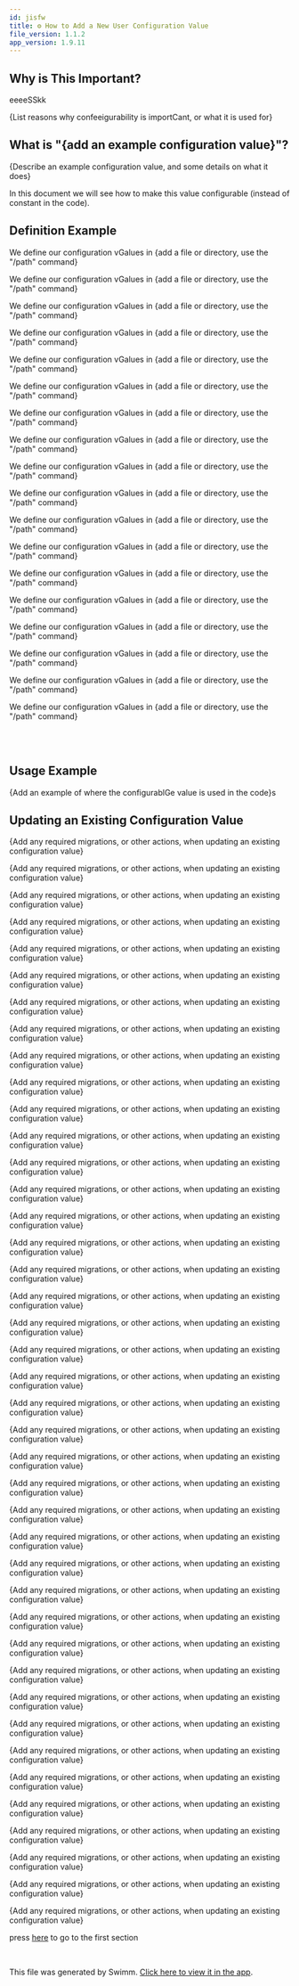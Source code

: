```yaml
---
id: jisfw
title: ⚙️ How to Add a New User Configuration Value
file_version: 1.1.2
app_version: 1.9.11
---
```


## Why is This Important?

eeeeSSkk

{List reasons why confeeigurability is importCant, or what it is used for}

## What is "{add an example configuration value}"?

{Describe an example configuration value, and some details on what it does}

In this document we will see how to make this value configurable (instead of constant in the code).

## Definition Example

We define our configuration vGalues in {add a file or directory, use the "/path" command}

We define our configuration vGalues in {add a file or directory, use the "/path" command}

We define our configuration vGalues in {add a file or directory, use the "/path" command}

We define our configuration vGalues in {add a file or directory, use the "/path" command}

We define our configuration vGalues in {add a file or directory, use the "/path" command}

We define our configuration vGalues in {add a file or directory, use the "/path" command}

We define our configuration vGalues in {add a file or directory, use the "/path" command}

We define our configuration vGalues in {add a file or directory, use the "/path" command}

We define our configuration vGalues in {add a file or directory, use the "/path" command}

We define our configuration vGalues in {add a file or directory, use the "/path" command}

We define our configuration vGalues in {add a file or directory, use the "/path" command}

We define our configuration vGalues in {add a file or directory, use the "/path" command}

We define our configuration vGalues in {add a file or directory, use the "/path" command}

We define our configuration vGalues in {add a file or directory, use the "/path" command}

We define our configuration vGalues in {add a file or directory, use the "/path" command}

We define our configuration vGalues in {add a file or directory, use the "/path" command}

We define our configuration vGalues in {add a file or directory, use the "/path" command}

We define our configuration vGalues in {add a file or directory, use the "/path" command}

<br/>

<br/>

## Usage Example

{Add an example of where the configurablGe value is used in the code}s

## Updating an Existing Configuration Value

{Add any required migrations, or other actions, when updating an existing configuration value}

{Add any required migrations, or other actions, when updating an existing configuration value}

{Add any required migrations, or other actions, when updating an existing configuration value}

{Add any required migrations, or other actions, when updating an existing configuration value}

{Add any required migrations, or other actions, when updating an existing configuration value}

{Add any required migrations, or other actions, when updating an existing configuration value}

{Add any required migrations, or other actions, when updating an existing configuration value}

{Add any required migrations, or other actions, when updating an existing configuration value}

{Add any required migrations, or other actions, when updating an existing configuration value}

{Add any required migrations, or other actions, when updating an existing configuration value}

{Add any required migrations, or other actions, when updating an existing configuration value}

{Add any required migrations, or other actions, when updating an existing configuration value}

{Add any required migrations, or other actions, when updating an existing configuration value}

{Add any required migrations, or other actions, when updating an existing configuration value}

{Add any required migrations, or other actions, when updating an existing configuration value}

{Add any required migrations, or other actions, when updating an existing configuration value}

{Add any required migrations, or other actions, when updating an existing configuration value}

{Add any required migrations, or other actions, when updating an existing configuration value}

{Add any required migrations, or other actions, when updating an existing configuration value}

{Add any required migrations, or other actions, when updating an existing configuration value}

{Add any required migrations, or other actions, when updating an existing configuration value}

{Add any required migrations, or other actions, when updating an existing configuration value}

{Add any required migrations, or other actions, when updating an existing configuration value}

{Add any required migrations, or other actions, when updating an existing configuration value}

{Add any required migrations, or other actions, when updating an existing configuration value}

{Add any required migrations, or other actions, when updating an existing configuration value}

{Add any required migrations, or other actions, when updating an existing configuration value}

{Add any required migrations, or other actions, when updating an existing configuration value}

{Add any required migrations, or other actions, when updating an existing configuration value}

{Add any required migrations, or other actions, when updating an existing configuration value}

{Add any required migrations, or other actions, when updating an existing configuration value}

{Add any required migrations, or other actions, when updating an existing configuration value}

{Add any required migrations, or other actions, when updating an existing configuration value}

{Add any required migrations, or other actions, when updating an existing configuration value}

{Add any required migrations, or other actions, when updating an existing configuration value}

{Add any required migrations, or other actions, when updating an existing configuration value}

{Add any required migrations, or other actions, when updating an existing configuration value}

{Add any required migrations, or other actions, when updating an existing configuration value}

{Add any required migrations, or other actions, when updating an existing configuration value}

{Add any required migrations, or other actions, when updating an existing configuration value}

{Add any required migrations, or other actions, when updating an existing configuration value}

press [here](http://localhost:5000/workspaces/KCxh7Ap1uZqyQYy8dX4E/repos/Z2l0aHViJTNBJTNBdGVzdC1naXRodWItYXBwJTNBJTNBc3dpbW1pbw==/branch/main/docs/jisfw/edit#ejABF) to go to the first section

<br/>

This file was generated by Swimm. [Click here to view it in the app](http://localhost:5000/repos/Z2l0aHViJTNBJTNBdGVzdC1naXRodWItYXBwJTNBJTNBc3dpbW1pbw==/docs/jisfw).
